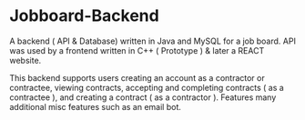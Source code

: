 # Jobboard-Backend
A backend ( API &amp; Database) written in Java and MySQL for a job board. API was used by a frontend written in C++ ( Prototype ) & later a REACT website.

This backend supports users creating an account as a contractor or contractee, viewing contracts, accepting and completing contracts ( as a contractee ), and creating a contract ( as a contractor ). 
Features many additional misc features such as an email bot.

